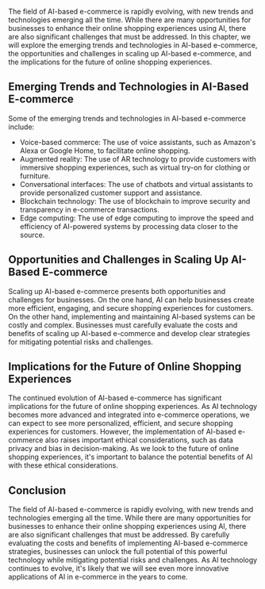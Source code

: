 
The field of AI-based e-commerce is rapidly evolving, with new trends and technologies emerging all the time. While there are many opportunities for businesses to enhance their online shopping experiences using AI, there are also significant challenges that must be addressed. In this chapter, we will explore the emerging trends and technologies in AI-based e-commerce, the opportunities and challenges in scaling up AI-based e-commerce, and the implications for the future of online shopping experiences.

Emerging Trends and Technologies in AI-Based E-commerce
-------------------------------------------------------

Some of the emerging trends and technologies in AI-based e-commerce include:

* Voice-based commerce: The use of voice assistants, such as Amazon's Alexa or Google Home, to facilitate online shopping.
* Augmented reality: The use of AR technology to provide customers with immersive shopping experiences, such as virtual try-on for clothing or furniture.
* Conversational interfaces: The use of chatbots and virtual assistants to provide personalized customer support and assistance.
* Blockchain technology: The use of blockchain to improve security and transparency in e-commerce transactions.
* Edge computing: The use of edge computing to improve the speed and efficiency of AI-powered systems by processing data closer to the source.

Opportunities and Challenges in Scaling Up AI-Based E-commerce
--------------------------------------------------------------

Scaling up AI-based e-commerce presents both opportunities and challenges for businesses. On the one hand, AI can help businesses create more efficient, engaging, and secure shopping experiences for customers. On the other hand, implementing and maintaining AI-based systems can be costly and complex. Businesses must carefully evaluate the costs and benefits of scaling up AI-based e-commerce and develop clear strategies for mitigating potential risks and challenges.

Implications for the Future of Online Shopping Experiences
----------------------------------------------------------

The continued evolution of AI-based e-commerce has significant implications for the future of online shopping experiences. As AI technology becomes more advanced and integrated into e-commerce operations, we can expect to see more personalized, efficient, and secure shopping experiences for customers. However, the implementation of AI-based e-commerce also raises important ethical considerations, such as data privacy and bias in decision-making. As we look to the future of online shopping experiences, it's important to balance the potential benefits of AI with these ethical considerations.

Conclusion
----------

The field of AI-based e-commerce is rapidly evolving, with new trends and technologies emerging all the time. While there are many opportunities for businesses to enhance their online shopping experiences using AI, there are also significant challenges that must be addressed. By carefully evaluating the costs and benefits of implementing AI-based e-commerce strategies, businesses can unlock the full potential of this powerful technology while mitigating potential risks and challenges. As AI technology continues to evolve, it's likely that we will see even more innovative applications of AI in e-commerce in the years to come.
